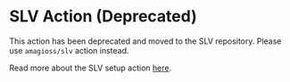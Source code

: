 # SLV Action (Deprecated)

This action has been deprecated and moved to the SLV repository. Please use `amagioss/slv` action instead.

Read more about the SLV setup action [here](https://slv.sh/docs/extensions/slv-in-github-actions).
